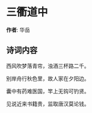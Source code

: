 # 三衢道中

**作者**: 华岳

## 诗词内容

西风吹梦落青帘，浊酒三杯路二千。

别岸舟行秋色里，故人家在夕阳边。

囊中有药难医国，竿上无钩可钓贤。

见说近来书籍贵，监取唐汉莫论钱。

